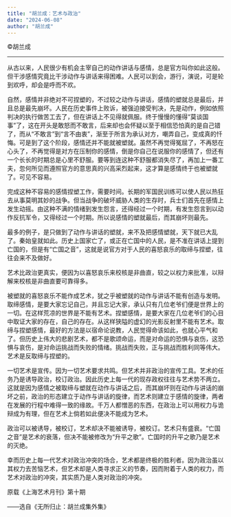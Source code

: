 ```yaml
---
title: "胡兰成：艺术与政治"
date: "2024-06-08"
author: "胡兰成"
---
```



©胡兰成

---

从古以来，人民很少有机会主宰自己的动作讲话与感情，总是官方叫你如此这般。但干涉感情究竟比干涉动作与讲话来得困难。人民可以到会，游行，演说，可是轮到欢呼，却会是呼而不欢。

自然，感情并非绝对不可捏塑的，不过较之动作与讲话，感情的塑就总是最后，并且总是最先崩坏。人民在历史事件上败诉，被强迫接受判决，先是动作，例如依照判决的执行做苦工去了，但在讲话上不见得就佩服。终于慢慢的懂得“莫谈国事”了，这在开头是敢怒而不敢言，后来却也会怀疑以至于相信恐怕真的是自己错了，而从“不敢言”到“言不由衷”，渐至于所言为承认对方，嘲弄自己，变成真的忏悔。可是到了这个阶段，感情还并不能就被塑就。虽然不再觉得冤屈了，不再怒在心头了，不再觉得是对方在压制你的感情，倒是你自己在说服你的感情了，但还有一个长长的时期总是心里不舒服。要等到连这种不舒服都消失尽了，再加上一番工夫，忽何所见而遵照官方的意思真的兴高采烈起来，这才算是感情终于也被塑就了。可见不容易。

完成这种不容易的感情捏塑工作，需要时间。长期的军国民训练可以使人民以热狂去从事莫明其妙的战争。但当战争的破坏威胁人类的生存时，兵士们首先在感情上发生动摇。由这种不满的情绪到发生怨言，还得经过一个时期，有发生怨言到以动作反抗军令，又得经过一个时期。所以说感情的塑就最后，而其崩坏则最先。

最多的例子，是只做到了动作与讲话的塑就，来不及把感情塑就，天下就已大乱了。秦始皇就如此。历史上国家亡了，或正在亡国中的人民，是不准在讲话上提到亡国的，但是有“亡国之音”，这就是说官方对于人民的喜怒哀乐的取缔与捏塑，往往会来不及做好。

艺术比政治更真实，便因为以喜怒哀乐来校核是非曲直，较之以权力来批准，以辩解来校核是非曲直要可靠得多。

被塑就的喜怒哀乐不能作成艺术，犹之乎被塑就的动作与讲话不能有创造与发明。取缔感情，是要大家忘记自己，并且忘记大家，承认只有几位老爷们便是世界上的一切。在这样荒凉的世界是不能有艺术。捏塑感情，是要大家在几位老爷们的心目中取证大家的存在，自己的存在。从这样狭隘的虚幻的光影反射里不能有艺术。取缔与捏塑感情，最好的方法是以宿命论说教，人民觉得命该如此，也就心平气和了。但历史上伟大的悲剧艺术，都不是歌颂命运，而是对命运的恐惧与哀伤，这恐惧与哀伤，是对命运挑战而失败的情绪。挑战而失败，正与挑战而胜利同等伟大。艺术是反取缔与捏塑的。

一切艺术是宣传。因为一切艺术要求共鸣。但艺术并非政治的宣传工具。艺术的任务乃是诱导政治，校订政治。因此历史上每一代的现存政权往往与艺术势不两立。这就是因为感情之被取缔与塑就在动作与讲话之后，而其崩坏则在动作与讲话的崩坏之前，政治的形态建立于动作与讲话的旋律，而艺术则建立于感情的旋律，两者在发展的行程中难得一致的缘故。千万人都憎恶的东西，在政治上可以用权力与诡辩成为有理，但在艺术上倘若如此便决不能成为艺术。

政治可以被诱导，被校订，艺术却决不能被诱导，被校订。艺术只有盛衰。“亡国之音”是艺术的衰落，但决不能被修改为“升平之歌”。亡国时的升平之歌乃是艺术的灭绝。

幸而历史上每一代艺术对政治冲突的场合，艺术都是终极的胜利者。因为政治虽以其权力去苦恼艺术，但艺术却是人类寻求正义的节奏，因而附着于人类的权力，而艺术对政治的冲突，其实质乃是人类对政治的冲突。

原载《上海艺术月刊》第十期

——选自《无所归止：胡兰成集外集》